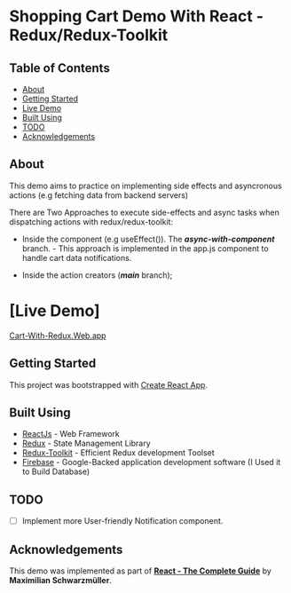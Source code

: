 # Shopping Cart Demo With React - Redux/Redux-Toolkit

## Table of Contents

- [About](#about)
- [Getting Started](#getting_started)
- [Live Demo](#live_demo)
- [Built Using](#built_using)
- [TODO](#todo)
- [Acknowledgements](#acknowledgement)

## About <a name = "about"></a>

This demo aims to practice on implementing side effects and asyncronous actions (e.g fetching data from backend servers)

There are Two Approaches to execute side-effects and async tasks when dispatching actions with redux/redux-toolkit:

- Inside the component (e.g useEffect()). The **_async-with-component_** branch. - This approach is implemented in the app.js component to handle cart data notifications.

- Inside the action creators (**_main_** branch);

# [Live Demo] <a name="live_demo"></a>

[Cart-With-Redux.Web.app](https://cart-with-redux.web.app/)

## Getting Started <a name = "getting_started"></a>

This project was bootstrapped with [Create React App](https://github.com/facebook/create-react-app).

## Built Using <a name = "built_using"></a>

- [ReactJs](https://reactjs.org/) - Web Framework
- [Redux](https://redux.js.org/) - State Management Library
- [Redux-Toolkit](https://redux-toolkit.js.org/) - Efficient Redux development Toolset
- [Firebase](https://firebase.google.com/) - Google-Backed application development software (I Used it to Build Database)

## TODO <a name="todo"></a>

- [ ] Implement more User-friendly Notification component.

## Acknowledgements <a name = "acknowledgement"></a>

This demo was implemented as part of [**React - The Complete Guide**](https://www.udemy.com/course/react-the-complete-guide-incl-redux/) by **Maximilian Schwarzmüller**.
